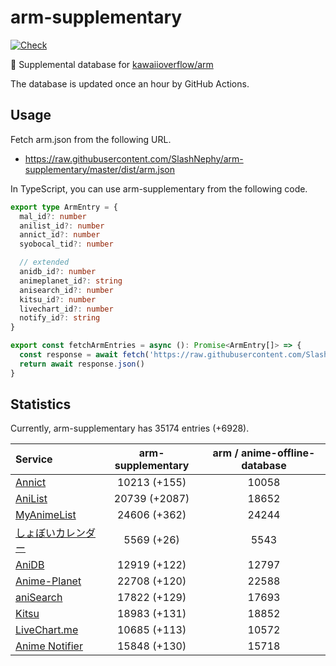 # arm-supplementary

[![Check](https://github.com/SlashNephy/arm-supplementary/actions/workflows/check-node.yml/badge.svg)](https://github.com/SlashNephy/arm-supplementary/actions/workflows/check-node.yml)

💊 Supplemental database for [kawaiioverflow/arm](https://github.com/kawaiioverflow/arm)

The database is updated once an hour by GitHub Actions.

## Usage

Fetch arm.json from the following URL.

- https://raw.githubusercontent.com/SlashNephy/arm-supplementary/master/dist/arm.json

In TypeScript, you can use arm-supplementary from the following code.

```TypeScript
export type ArmEntry = {
  mal_id?: number
  anilist_id?: number
  annict_id?: number
  syobocal_tid?: number

  // extended
  anidb_id?: number
  animeplanet_id?: string
  anisearch_id?: number
  kitsu_id?: number
  livechart_id?: number
  notify_id?: string
}

export const fetchArmEntries = async (): Promise<ArmEntry[]> => {
  const response = await fetch('https://raw.githubusercontent.com/SlashNephy/arm-supplementary/master/dist/arm.json')
  return await response.json()
}
```

## Statistics

Currently, arm-supplementary has 35174 entries (+6928).

| Service                                     | arm-supplementary | arm / anime-offline-database |
| :------------------------------------------ | :---------------: | :--------------------------: |
| [Annict](https://annict.com)                |   10213 (+155)    |            10058             |
| [AniList](https://anilist.co)               |   20739 (+2087)   |            18652             |
| [MyAnimeList](https://myanimelist.net)      |   24606 (+362)    |            24244             |
| [しょぼいカレンダー](https://cal.syoboi.jp) |    5569 (+26)     |             5543             |
| [AniDB](https://anidb.net)                  |   12919 (+122)    |            12797             |
| [Anime-Planet](https://anime-planet.com)    |   22708 (+120)    |            22588             |
| [aniSearch](https://anisearch.com)          |   17822 (+129)    |            17693             |
| [Kitsu](https://kitsu.io)                   |   18983 (+131)    |            18852             |
| [LiveChart.me](https://livechart.me)        |   10685 (+113)    |            10572             |
| [Anime Notifier](https://notify.moe)        |   15848 (+130)    |            15718             |
